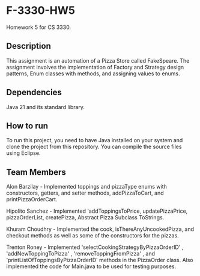 # F-3330-HW5
Homework 5 for CS 3330.  

## Description

This assignment is an automation of a Pizza Store called FakeSpeare. The assignment involves the
implementation of Factory and Strategy design patterns, Enum classes with methods, and assigning
values to enums.

## Dependencies

Java 21 and its standard library.

## How to run

To run this project, you need to have Java installed on your system and clone the project from this repository. You can compile the source files using Eclipse.

## Team Members
Alon Barzilay  - Implemented toppings and pizzaType enums with constructors, getters, and setter methods, addPizzaToCart, and printPizzaOrderCart.

Hipolito Sanchez - Implemented 'addToppingsToPrice, updatePizzaPrice, pizzaOrderList, createPizza, Abstract Pizza Subclass ToStrings.

Khuram Choudhry - Implemented the cook, isThereAnyUncookedPizza, and checkout methods as well as some of the constructors for the pizzas.

Trenton Roney  - Implemented 'selectCookingStrategyByPizzaOrderID' , 'addNewToppingToPizza' , 'removeToppingFromPizza' , and 'printListOfToppingsByPizzaOrderID' methods in the PizzaOrder class. Also implemented the code for Main.java to be used for testing purposes.
